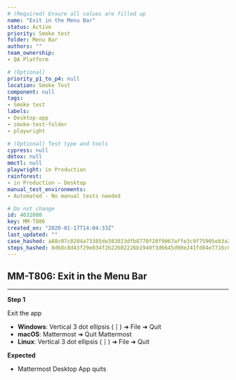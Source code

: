 ```yaml
---
# (Required) Ensure all values are filled up
name: "Exit in the Menu Bar"
status: Active
priority: Smoke test
folder: Menu Bar
authors: ""
team_ownership: 
- QA Platform

# (Optional)
priority_p1_to_p4: null
location: Smoke Test
component: null
tags: 
- Smoke test
labels: 
- Desktop-app
- smoke-test-folder
- playwright

# (Optional) Test type and tools
cypress: null
detox: null
mmctl: null
playwright: in Production
rainforest: 
- in Production — Desktop
manual_test_environments: 
- Automated - No manual tests needed

# Do not change
id: 4032080
key: MM-T806
created_on: "2020-01-17T14:04:33Z"
last_updated: ""
case_hashed: a88c07c0204a73385de383023dfb8770f20f9067affe3c9f75905eb3a24e5c20ba6dc3aeb759136ff924e621fe527468
steps_hashed: 0d68c8d43f29e034f2b22602226b1940f3d6645d90e241fd84e7716c667243efeee5d0f69f44022ece799c483b0e9f83
---
```


<!-- (Auto-generated) Based on frontmatter's "key" and "name" -->

## MM-T806: Exit in the Menu Bar

---

**Step 1**

Exit the app

- **Windows**: Vertical 3 dot ellipsis (**⋮**) ➜ File ➜ Quit
- **macOS**: Mattermost ➜ Quit Mattermost
- **Linux**: Vertical 3 dot ellipsis (**⋮**) ➜ File ➜ Quit

**Expected**

- Mattermost Desktop App quits
